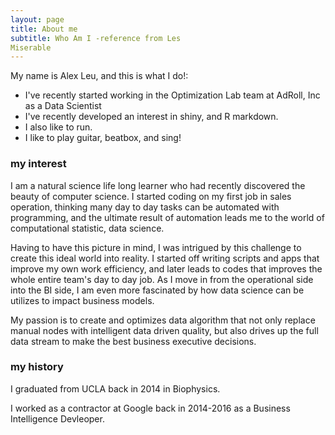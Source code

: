 ```yaml
---
layout: page
title: About me
subtitle: Who Am I -reference from Les
Miserable
---
```


My name is Alex Leu, and this is what I do!:

- I've recently started working in the Optimization Lab team at AdRoll, Inc as a
  Data Scientist
- I've recently developed an interest in shiny, and R markdown.
- I also like to run. 
- I like to play guitar, beatbox, and sing!

### my interest
I am a natural science life long learner who had recently discovered the beauty
of computer science. I started coding on my first job in sales operation,
thinking many day to day tasks can be automated with programming, and the
ultimate result of automation leads me to the world of computational statistic,
data science.

Having to have this picture in mind, I was intrigued by this challenge to create
this ideal world into reality. I started off writing scripts and apps that
improve my own work efficiency, and later leads to codes that improves the whole
entire team's day to day job. As I move in from the operational side into the BI
side, I am even more fascinated by how data science can be utilizes to impact
business models.

My passion is to create and optimizes data algorithm that not only replace
manual nodes with intelligent data driven quality, but also drives up the full
data stream to make the best business executive decisions.

### my history

I graduated from UCLA back in 2014 in Biophysics.

I worked as a contractor at Google back in 2014-2016 as a Business Intelligence
Devleoper.
